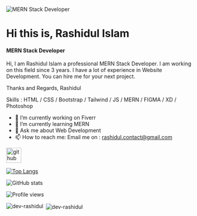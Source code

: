 ![MERN Stack Developer](https://media-exp2.licdn.com/dms/image/C4E16AQGvIGf7d2Zdkg/profile-displaybackgroundimage-shrink_200_800/0/1635768937319?e=1663804800&v=beta&t=1U4_gJ6CJkaR6jcXOrBuG4dmZTfSmaVqoq2fzwnMqgM)

# Hi this is, Rashidul Islam
#### MERN Stack Developer

Hi, I am Rashidul Islam a professional MERN Stack Developer. I am working on this field since 3 years. I have a lot of experience in Website Development. You can hire me for your next project.

Thanks and Regards,
Rashidul

Skills :  HTML / CSS / Bootstrap / Tailwind / JS / MERN / FIGMA / XD / Photoshop

- 🔭 I’m currently working on Fiverr 
- 🌱 I’m currently learning MERN 
- 💬 Ask me about Web Development 
- 📫 How to reach me: Email me on : rashidul.contact@gmail.com 


[<img src='https://cdn.jsdelivr.net/npm/simple-icons@3.0.1/icons/github.svg' alt='github' height='40'>](https://github.com/dev-rashidul)  

[![Top Langs](https://github-readme-stats.vercel.app/api/top-langs/?username=dev-rashidul)](https://github.com/anuraghazra/github-readme-stats)

![GitHub stats](https://github-readme-stats.vercel.app/api?username=dev-rashidul&show_icons=true)  

![Profile views](https://gpvc.arturio.dev/dev-rashidul)  


<p><img align="left" src="https://github-readme-stats.vercel.app/api/top-langs?username=dev-rashidul&show_icons=true&locale=en&layout=compact" alt="dev-rashidul" /></p>

<p>&nbsp;<img align="center" src="https://github-readme-stats.vercel.app/api?username=dev-rashidul&show_icons=true&locale=en" alt="dev-rashidul" /></p>
